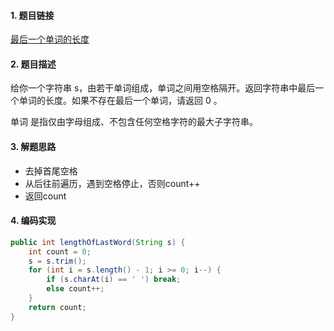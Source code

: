 

#### 1. 题目链接
[最后一个单词的长度](https://leetcode-cn.com/problems/length-of-last-word/)

#### 2. 题目描述
给你一个字符串 s，由若干单词组成，单词之间用空格隔开。返回字符串中最后一个单词的长度。如果不存在最后一个单词，请返回 0 。

单词 是指仅由字母组成、不包含任何空格字符的最大子字符串。

#### 3. 解题思路
* 去掉首尾空格
* 从后往前遍历，遇到空格停止，否则count++
* 返回count



#### 4. 编码实现
``` java
public int lengthOfLastWord(String s) {
    int count = 0;
    s = s.trim();
    for (int i = s.length() - 1; i >= 0; i--) {
        if (s.charAt(i) == ' ') break;
        else count++;
    }
    return count;
}
```
